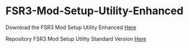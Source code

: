 # FSR3-Mod-Setup-Utility-Enhanced
Download the  FSR3 Mod Setup Utility Enhanced [Here](https://sharemods.com/71iv0hqe2an5/FSR3_v0.32_Beta.rar.html)

Repository FSR3 Mod Setup Utility Standard Version [Here](https://github.com/P4TOLINO06/FSR3.0-Mod-Setup-Utility)
 